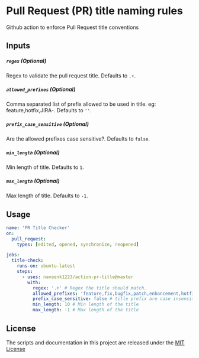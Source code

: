 # Pull Request (PR) title naming rules

Github action to enforce Pull Request title conventions

## Inputs

##### `regex` (**Optional**)
Regex to validate the pull request title. Defaults to `.+`.

##### `allowed_prefixes` (**Optional**)
Comma separated list of prefix allowed to be used in title. eg: feature,hotfix,JIRA-. Defaults to `''`.

##### `prefix_case_sensitive` (**Optional**)
Are the allowed prefixes case sensitive?. Defaults to `false`.

##### `min_length` (**Optional**)
Min length of title. Defaults to `1`.

##### `max_length` (**Optional**)
Max length of title. Defaults to `-1`.

## Usage

```yaml
name: 'PR Title Checker'
on: 
  pull_request:
    types: [edited, opened, synchronize, reopened]

jobs:
  title-check:
    runs-on: ubuntu-latest
    steps:
      - uses: naveenk1223/action-pr-title@master
        with:
          regex: '.+' # Regex the title should match.
          allowed_prefixes: 'feature,fix,bugfix,patch,enhancement,hotfix' # title should start with the given prefix
          prefix_case_sensitive: false # title prefix are case insensitive
          min_length: 10 # Min length of the title
          max_length: -1 # Max length of the title
```

## License
The scripts and documentation in this project are released under the [MIT License](./LICENSE)
